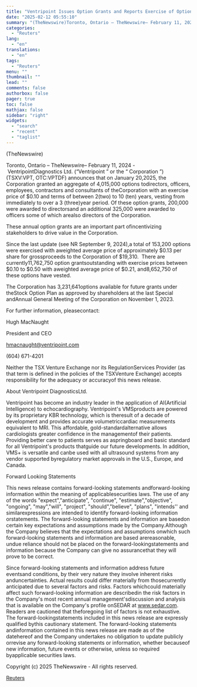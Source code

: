 ```yaml
---
title: "Ventripoint Issues Option Grants and Reports Exercise of Options"
date: "2025-02-12 05:55:10"
summary: "(TheNewswire)Toronto, Ontario – TheNewswire– February 11, 2024 - VentripointDiagnostics Ltd. (“Ventripoint ” or the “ Corporation ”)(TSXV:VPT, OTC:VPTDF) announces that on January 20,2025, the Corporation granted an aggregate of 4,015,000 options todirectors, officers, employees, contractors and consultants of theCorporation with an exercise price of $0.10 and terms of between 2(two)..."
categories:
  - "Reuters"
lang:
  - "en"
translations:
  - "en"
tags:
  - "Reuters"
menu: ""
thumbnail: ""
lead: ""
comments: false
authorbox: false
pager: true
toc: false
mathjax: false
sidebar: "right"
widgets:
  - "search"
  - "recent"
  - "taglist"
---
```


(TheNewswire)




Toronto, Ontario – TheNewswire– February 11, 2024 - VentripointDiagnostics Ltd. (“Ventripoint ” or the “ Corporation ”)(TSXV:VPT, OTC:VPTDF) announces that on January 20,2025, the Corporation granted an aggregate of 4,015,000 options todirectors, officers, employees, contractors and consultants of theCorporation with an exercise price of $0.10 and terms of between 2(two) to 10 (ten) years, vesting from immediately to over a 3 (three)year period. Of these option grants, 200,000 were awarded to directorsand an additional 325,000 were awarded to officers some of which arealso directors of the Corporation.

These annual option grants are an important part ofincentivizing stakeholders to drive value in the Corporation.

Since the last update (see NR September 9, 2024),a total of 153,200 options were exercised with aweighted average price of approximately $0.13 per share for grossproceeds to the Corporation of $19,310.  There are currently11,762,750 option grantsoutstanding with exercise prices between $0.10 to $0.50 with aweighted average price of $0.21, and8,652,750 of these options have vested.

The Corporation has 3,231,641options available for future grants under theStock Option Plan as approved by shareholders at the last Special andAnnual General Meeting of the Corporation on November 1, 2023.

For further information, pleasecontact:

Hugh MacNaught

President and CEO

hmacnaught@ventripoint.com

(604) 671-4201

Neither the TSX Venture Exchange nor its RegulationServices Provider (as that term is defined in the policies of the TSXVenture Exchange) accepts responsibility for the adequacy or accuracyof this news release.

About Ventripoint DiagnosticsLtd.

Ventripoint has become an industry leader in the application of AI(Artificial Intelligence) to echocardiography. Ventripoint's VMSproducts are powered by its proprietary KBR technology, which is theresult of a decade of development and provides accurate volumetriccardiac measurements equivalent to MRI. This affordable, gold-standardalternative allows cardiologists greater confidence in the managementof their patients. Providing better care to patients serves as aspringboard and basic standard for all Ventripoint's products thatguide our future developments. In addition, VMS+ is versatile and canbe used with all ultrasound systems from any vendor supported byregulatory market approvals in the U.S., Europe, and Canada.

Forward Looking Statements

This news release contains forward-looking statements andforward-looking information within the meaning of applicablesecurities laws. The use of any of the words "expect","anticipate", "continue", "estimate","objective", "ongoing", "may","will", "project", "should","believe", "plans", "intends'' and similarexpressions are intended to identify forward-looking information orstatements. The forward-looking statements and information are basedon certain key expectations and assumptions made by the Company.Although the Company believes that the expectations and assumptions onwhich such forward-looking statements and information are based arereasonable, undue reliance should not be placed on the forward-lookingstatements and information because the Company can give no assurancethat they will prove to be correct.

Since forward-looking statements and information address future eventsand conditions, by their very nature they involve inherent risks anduncertainties. Actual results could differ materially from thosecurrently anticipated due to several factors and risks. Factors whichcould materially affect such forward-looking information are describedin the risk factors in the Company's most recent annual management'sdiscussion and analysis that is available on the Company's profile onSEDAR at www.sedar.com. Readers are cautioned that theforegoing list of factors is not exhaustive. The forward-lookingstatements included in this news release are expressly qualified bythis cautionary statement. The forward-looking statements andinformation contained in this news release are made as of the datehereof and the Company undertakes no obligation to update publicly orrevise any forward-looking statements or information, whether becauseof new information, future events or otherwise, unless so required byapplicable securities laws.

Copyright (c) 2025 TheNewswire - All rights reserved.

[Reuters](https://www.tradingview.com/news/reuters.com,2025-02-11:newsml_Tnw3GNW8P:0-ventripoint-issues-option-grants-and-reports-exercise-of-options/)
